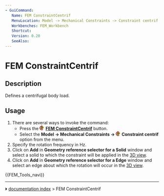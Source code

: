 ```yaml
---
- GuiCommand:
   Name: FEM ConstraintCentrif
   MenuLocation: Model -> Mechanical Constraints -> Constraint centrif
   Workbenches: FEM_Workbench
   Shortcut: 
   Version: 0.20
   SeeAlso: 
---
```


# FEM ConstraintCentrif

## Description

Defines a centrifugal body load.

## Usage

1.  There are several ways to invoke the command:
    -   Press the **<img src="images/FEM_ConstraintCentrif.svg" width=16px> [FEM ConstraintCentrif](FEM_ConstraintCentrif.md)** button.
    -   Select the **Model → Mechanical Constraints → <img src="images/FEM_ConstraintCentrif.svg" width=16px> Constraint centrif** option from the menu.
2.  Specify the rotation frequency in Hz.
3.  Click on **Add** in **Geometry reference selector for a Solid** window and select a solid to which the constraint will be applied in the [3D view](3D_view.md).
4.  Click on **Add** in **Geometry reference selector for a Edge** window and select an edge about which the rotation will occur in the [3D view](3D_view.md).




 {{FEM_Tools_navi}}



---
⏵ [documentation index](../README.md) > FEM ConstraintCentrif
